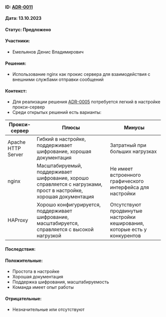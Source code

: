 #### ID: [ADR-0011](ADR-0011.md)

#### Дата: 13.10.2023

#### Статус: Предложено

#### Участники:
* Емельянов Денис Владимирович

#### Решения:
* Использование nginx как прокис сервера для взаимодействия с внешними службами отправки сообщений
#### Контекст:
* Для реализации решения [ADR-0005](ADR-0005.md) потребуется легкий в настройке прокси-сервер
* Среди открытых решений есть варианты:

| Прокси-сервер      | Плюсы                                                                                                             | Минусы                                                                    |
|--------------------|-------------------------------------------------------------------------------------------------------------------|---------------------------------------------------------------------------|
| Apache HTTP Server | Гибкий в настройке, поддерживает шифрование, хорошая документация                                                 | Затратный при больших нагрузках                                           |
| nginx              | Масштабируемый, поддерживает шифрование, хорошо справляется с нагрузками, прост в настройке, хорошая документация | Не имеет встроенного графического интерфейса для настройки                |
| HAProxy            | Хорошо конфигурируется, поддерживает шифрование, масштабируется, справляется с высокой нагрузкой                  | Отсутствуют продвинутые настройки кеширования, которые есть у конкурентов |


#### Последствия:

#### Положительные:
* Простота в настройке
* Хорошая документация
* Поддержка шифрования, масштабируемость
* Команда имеет опыт работы

#### Отрицательные:
* Незначительные или отсутствуют